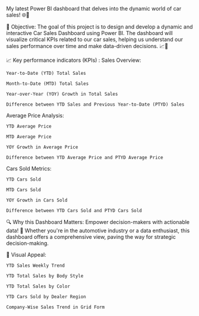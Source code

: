 My latest Power BI dashboard that delves into the dynamic world of car sales! 🌐🚀

🎯 Objective:
The goal of this project is to design and develop a dynamic and interactive Car Sales Dashboard using Power BI. 
The dashboard will visualize critical KPIs related to our car sales, helping us understand our sales performance over time and make data-driven decisions. 📈🚗

📈 Key performance indicators (KPIs) :
Sales Overview:

    Year-to-Date (YTD) Total Sales
  
    Month-to-Date (MTD) Total Sales
  
    Year-over-Year (YOY) Growth in Total Sales
  
    Difference between YTD Sales and Previous Year-to-Date (PTYD) Sales
  
Average Price Analysis:
  
    YTD Average Price
    
    MTD Average Price
  
    YOY Growth in Average Price
  
    Difference between YTD Average Price and PTYD Average Price

Cars Sold Metrics:
  
    YTD Cars Sold

    MTD Cars Sold
  
    YOY Growth in Cars Sold
  
    Difference between YTD Cars Sold and PTYD Cars Sold

🔍 Why this Dashboard Matters:
Empower decision-makers with actionable data! 🚀 Whether you're in the automotive industry or a data enthusiast, this dashboard offers a comprehensive view, paving the way for strategic decision-making.

🎨 Visual Appeal:
  
    YTD Sales Weekly Trend
  
    YTD Total Sales by Body Style
  
    YTD Total Sales by Color
  
    YTD Cars Sold by Dealer Region
  
    Company-Wise Sales Trend in Grid Form
  
 
